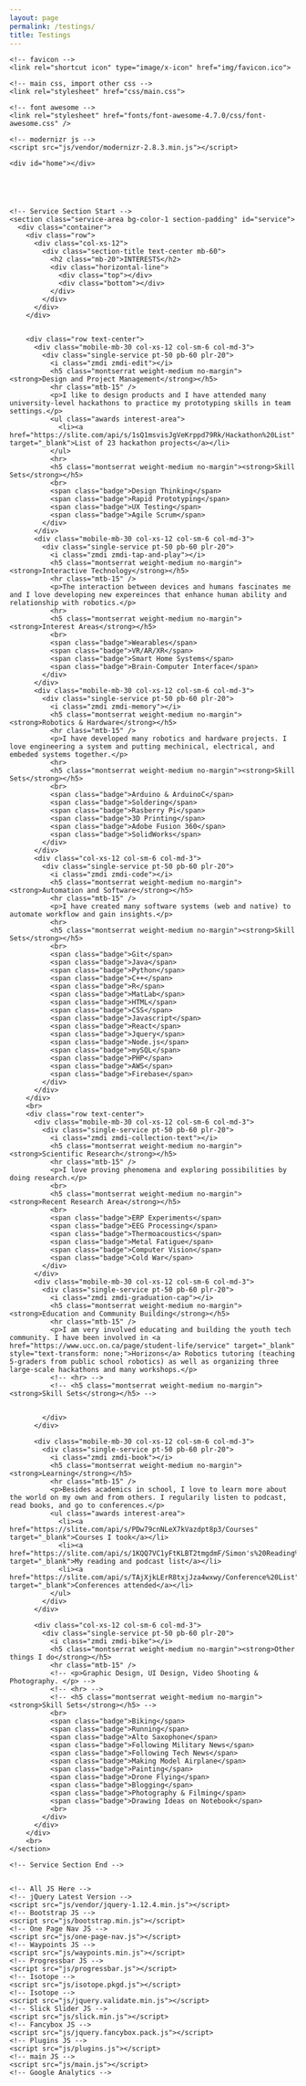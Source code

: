 ```yaml
---
layout: page
permalink: /testings/
title: Testings
---
```




<html class="no-js" lang="en">

  <head>
    <meta charset="utf-8">
    <meta http-equiv="X-UA-Compatible" content="IE=edge">
    <meta name="viewport" content="width=device-width, initial-scale=1">
    <meta name="description" content="Simon Zirui Guo 郭子睿 | Maker, Hacker, Innovator">
    <meta name="keywords" content="Hacker, Innovation, Innovator, Simon Guo, Entrepreneur, Portfolio, Internship">
    <meta name="author" content="Simon Zirui Guo">

    

    <!-- favicon -->
    <link rel="shortcut icon" type="image/x-icon" href="img/favicon.ico">

    <!-- main css, import other css -->
    <link rel="stylesheet" href="css/main.css">

    <!-- font awesome -->
    <link rel="stylesheet" href="fonts/font-awesome-4.7.0/css/font-awesome.css" />

    <!-- modernizr js -->
    <script src="js/vendor/modernizr-2.8.3.min.js"></script>

<style>
div.bg-color-1 {
	background: #f5f5f5 none repeat scroll 0 0;
}	


.container{margin-right:auto;margin-left:auto;padding-left:15px;padding-right:15px}@media (min-width:768px){.container{width:750px}}@media (min-width:992px){.container{width:970px}}@media (min-width:1200px){.container{width:1170px}}.container-fluid{margin-right:auto;margin-left:auto;padding-left:15px;padding-right:15px}.row{margin-left:-15px;margin-right:-15px}
.container>.navbar-header,.container-fluid>.navbar-header,.container>.navbar-collapse,.container-fluid>.navbar-collapse{margin-right:-15px;margin-left:-15px}@media (min-width:768px){.container>.navbar-header,.container-fluid>.navbar-header,.container>.navbar-collapse,.container-fluid>.navbar-collapse{margin-right:0;margin-left:0}}

.container{max-width:100%}@media screen and (min-width:768px){.jumbotron{padding-top:48px;padding-bottom:48px}.container

.container .row,
.container-fluid .row {
    margin-bottom: 0;
}

.container .row {
    margin-right: -15px;
    margin-left: -15px;
}

.row .col {
    padding-right: 15px;
    padding-left: 15px;
}





.col-sm-1, .col-md-1, .col-lg-1, .col-xs-2, .col-sm-2, .col-md-2, .col-lg-2, .col-xs-3, .col-sm-3, .col-md-3, .col-lg-3, .col-xs-4, .col-sm-4, .col-md-4, .col-lg-4, .col-xs-5, .col-sm-5, .col-md-5, .col-lg-5, .col-xs-6, .col-sm-6, .col-md-6, .col-lg-6, .col-xs-7, .col-sm-7, .col-md-7, .col-lg-7, .col-xs-8, .col-sm-8, .col-md-8, .col-lg-8, .col-xs-9, .col-sm-9, .col-md-9, .col-lg-9, .col-xs-10, .col-sm-10, .col-md-10, .col-lg-10, .col-xs-11, .col-sm-11, .col-md-11, .col-lg-11, .col-xs-12, .col-sm-12, .col-md-12, .col-lg-12{position:relative;min-height:1px;padding-left:15px;padding-right:15px}

.col-xs-12{float:left}.col-xs-12{width:100%}

.col-sm-1, .col-sm-2, .col-sm-3, .col-sm-4, .col-sm-5, .col-sm-6, .col-sm-7, .col-sm-8, .col-sm-9, .col-sm-10, .col-sm-11, .col-sm-12{float:left}


.col-md-1, .col-md-2, .col-md-3, .col-md-4, .col-md-5, .col-md-6, .col-md-7, .col-md-8, .col-md-9, .col-md-10, .col-md-11, .col-md-12{float:left}


<!-- 

col-md-3{width:25%}

col-sm-6{width:50%}


.section-title h2 {
  color: #494949;
}
.contact-area .section-title p {
    color: #777777;
}

.dark-version .contact-area .section-title p {
	color: #9b9b9b;
}

.col-text-center{
	float: none !important;
	margin-left: auto !important;
	margin-right: auto !important;
}

text-center{text-align:center}


.mb-60 {
    margin-bottom: 60px;
}

.mb-60 {
		margin-bottom: 30px;
}

.mb-20 {
    margin-bottom: 20px;
}

.service-area .mobile-mb-30{
	margin-bottom: 30px;
}

.service-area .mobile-mb-30:nth-child(3){
	margin-bottom: 0px;
}

.mobile-mb-30{
	margin-bottom: 30px;
}



/* service section
---------------------*/

.single-service {
    box-shadow: 0 1px 5px rgba(5, 5, 6, 0.15);
    -webkit-box-shadow: 0 1px 5px rgba(5, 5, 6, 0.15);
	-webkit-transition: all 0.3s ease 0s;
	transition: all 0.3s ease 0s;
}
.single-service:hover {
	box-shadow: 0 4px 15px rgba(5, 5, 6, 0.1);
	-webkit-box-shadow: 0 3px 20px rgba(5, 5, 6, 0.10);
}
.single-service i {
    border: 1px solid #8a8a8a;
    border-radius: 50%;
    color: #8a8a8a;
    font-size: 19px;
    height: 36px;
    line-height: 36px;
    margin-bottom: 20px;
    width: 36px;
	-webkit-transition: all 0.5s ease 0s;
	transition: all 0.5s ease 0s;
}
.single-service:hover i {
	background: #393939 none repeat scroll 0 0;
	border-color: #393939;
	box-shadow: 0 4px 15px rgba(5, 5, 6, 0.3);
	color: #ffffff;
}
.single-service > p {
    color: #979797;
}
.single-service hr {
    border-color: #dbdbdb;
    border-width: 2px;
    width: 50px;
}
.single-service > h5 {
    color: #757575;
    font-size: 14px;
}


.dark-version .single-service i {
  border-color: #8a8a8a;
  color: #8a8a8a;
}
.dark-version .single-service:hover i {
	background: #393939 none repeat scroll 0 0;
	border-color: #393939;
	color: #ffffff;
}
.dark-version .single-service > h5 {
	color: #9b9b9b;
}
.dark-version .single-service > p {
	color: #979797;
}

.dark-version .single-service {
	background: #252525 none repeat scroll 0 0;
}

.single-service a{
	color: #9b9b9b;
}

.pt-50 {
    padding-top: 50px;
}

@media screen and (max-width: 768px) {
	.pt-50 {
		padding-top: 30px;
	}

.pb-60 {
    padding-bottom: 60px;
}

.plr-20{
	padding-left:10px;
	padding-right:10px;
}


	.plr-20{
		padding-left:5px;
		padding-right:5px;
	}

.plr-20 {
  padding-left: 20px;
  padding-right: 20px;
}



.zmdi{display:inline-block;font:normal normal normal 14px/1 'Material-Design-Iconic-Font';font-size:inherit;text-rendering:auto;-webkit-font-smoothing:antialiased;-moz-osx-font-smoothing:grayscale}



.zmdi-edit:before{content:'\f158'}

.zmdi-edit:before{content:'\f158'}

.weight-medium {
    font-weight: 500;
}



.no-margin {
    margin: 0;
}

.mtb-15 {
    margin: 15px auto;
}


.mtb-15 {
		margin: 10px auto;
}


.awards i{
	padding-right: 10px;
}
.awards li{
	list-style-type: disc;
	color: #767676;
	margin-left: 22.5px;
}

.awards a{
	color: #767676;
	text-transform: none;
}

.interest-area li{
	text-align: left;
}


@font-face {
    font-family: 'montserratlight';
    src: url('../fonts/montserrat-light-webfont.eot');
    src: url('../fonts/montserrat-light-webfont.eot?#iefix') format('embedded-opentype'),
         url('../fonts/montserrat-light-webfont.woff2') format('woff2'),
         url('../fonts/montserrat-light-webfont.woff') format('woff'),
         url('../fonts/montserrat-light-webfont.svg#montserratlight') format('svg');
    font-weight: normal;
    font-style: normal;

}

@font-face {
    font-family: 'montserratsemibold';
    src: url('../fonts/montserrat-semibold-webfont.eot');
    src: url('../fonts/montserrat-semibold-webfont.eot?#iefix') format('embedded-opentype'),
         url('../fonts/montserrat-semibold-webfont.woff2') format('woff2'),
         url('../fonts/montserrat-semibold-webfont.woff') format('woff'),
         url('../fonts/montserrat-semibold-webfont.svg#montserratsemibold') format('svg');
    font-weight: normal;
    font-style: normal;

}

.btn-default .badge{color:#fff;background-color:#333}

.badge{display:inline-block;min-width:10px;padding:3px 7px;font-size:12px;font-weight:bold;color:#fff;line-height:1;vertical-align:middle;white-space:nowrap;text-align:center;background-color:#777;border-radius:10px}

zmdi-tap-and-play:before{content:'\f3e6'}  --> 

}
</style>

  </head>

  <body>



    <div id="home"></div>





    <!-- Service Section Start -->
    <section class="service-area bg-color-1 section-padding" id="service">
      <div class="container">
        <div class="row">
          <div class="col-xs-12">
            <div class="section-title text-center mb-60">
              <h2 class="mb-20">INTERESTS</h2>
              <div class="horizontal-line">
                <div class="top"></div>
                <div class="bottom"></div>
              </div>
            </div>
          </div>
        </div>
		
		
        <div class="row text-center">
          <div class="mobile-mb-30 col-xs-12 col-sm-6 col-md-3">
            <div class="single-service pt-50 pb-60 plr-20">
              <i class="zmdi zmdi-edit"></i>
              <h5 class="montserrat weight-medium no-margin"><strong>Design and Project Management</strong></h5>
              <hr class="mtb-15" />
              <p>I like to design products and I have attended many university-level hackathons to practice my prototyping skills in team settings.</p>
              <ul class="awards interest-area">
                <li><a href="https://slite.com/api/s/1sQ1msvisJgVeKrppd79Rk/Hackathon%20List" target="_blank">List of 23 hackathon projects</a></li>
              </ul>
              <hr>
              <h5 class="montserrat weight-medium no-margin"><strong>Skill Sets</strong></h5>
              <br>
              <span class="badge">Design Thinking</span>
              <span class="badge">Rapid Prototyping</span>
              <span class="badge">UX Testing</span>
              <span class="badge">Agile Scrum</span>
            </div>
          </div>
          <div class="mobile-mb-30 col-xs-12 col-sm-6 col-md-3">
            <div class="single-service pt-50 pb-60 plr-20">
              <i class="zmdi zmdi-tap-and-play"></i>
              <h5 class="montserrat weight-medium no-margin"><strong>Interactive Technology</strong></h5>
              <hr class="mtb-15" />
              <p>The interaction between devices and humans fascinates me and I love developing new expereinces that enhance human ability and relationship with robotics.</p>
              <hr>
              <h5 class="montserrat weight-medium no-margin"><strong>Interest Areas</strong></h5>
              <br>
              <span class="badge">Wearables</span>
              <span class="badge">VR/AR/XR</span>
              <span class="badge">Smart Home Systems</span>
              <span class="badge">Brain-Computer Interface</span>
            </div>
          </div>
          <div class="mobile-mb-30 col-xs-12 col-sm-6 col-md-3">
            <div class="single-service pt-50 pb-60 plr-20">
              <i class="zmdi zmdi-memory"></i>
              <h5 class="montserrat weight-medium no-margin"><strong>Robotics & Hardware</strong></h5>
              <hr class="mtb-15" />
              <p>I have developed many robotics and hardware projects. I love engineering a system and putting mechinical, electrical, and embeded systems together.</p>
              <hr>
              <h5 class="montserrat weight-medium no-margin"><strong>Skill Sets</strong></h5>
              <br>
              <span class="badge">Arduino & ArduinoC</span>
              <span class="badge">Soldering</span>
              <span class="badge">Rasberry Pi</span>
              <span class="badge">3D Printing</span>
              <span class="badge">Adobe Fusion 360</span>
              <span class="badge">SolidWorks</span>
            </div>
          </div>
          <div class="col-xs-12 col-sm-6 col-md-3">
            <div class="single-service pt-50 pb-60 plr-20">
              <i class="zmdi zmdi-code"></i>
              <h5 class="montserrat weight-medium no-margin"><strong>Automation and Software</strong></h5>
              <hr class="mtb-15" />
              <p>I have created many software systems (web and native) to automate workflow and gain insights.</p>
              <hr>
              <h5 class="montserrat weight-medium no-margin"><strong>Skill Sets</strong></h5>
              <br>
              <span class="badge">Git</span>
              <span class="badge">Java</span>
              <span class="badge">Python</span>
              <span class="badge">C++</span>
              <span class="badge">R</span>
              <span class="badge">MatLab</span>
              <span class="badge">HTML</span>
              <span class="badge">CSS</span>
              <span class="badge">Javascript</span>
              <span class="badge">React</span>
              <span class="badge">Jquery</span>
              <span class="badge">Node.js</span>
              <span class="badge">mySQL</span>
              <span class="badge">PHP</span>
              <span class="badge">AWS</span>
              <span class="badge">Firebase</span>
            </div>
          </div>
        </div>
        <br>
        <div class="row text-center">
          <div class="mobile-mb-30 col-xs-12 col-sm-6 col-md-3">
            <div class="single-service pt-50 pb-60 plr-20">
              <i class="zmdi zmdi-collection-text"></i>
              <h5 class="montserrat weight-medium no-margin"><strong>Scientific Research</strong></h5>
              <hr class="mtb-15" />
              <p>I love proving phenomena and exploring possibilities by doing research.</p>
              <br>
              <h5 class="montserrat weight-medium no-margin"><strong>Recent Research Area</strong></h5>
              <br>
              <span class="badge">ERP Experiments</span>
              <span class="badge">EEG Processing</span>
              <span class="badge">Thermoacoustics</span>
              <span class="badge">Metal Fatigue</span>
              <span class="badge">Computer Vision</span>
              <span class="badge">Cold War</span>
            </div>
          </div>
          <div class="mobile-mb-30 col-xs-12 col-sm-6 col-md-3">
            <div class="single-service pt-50 pb-60 plr-20">
              <i class="zmdi zmdi-graduation-cap"></i>
              <h5 class="montserrat weight-medium no-margin"><strong>Education and Community Building</strong></h5>
              <hr class="mtb-15" />
              <p>I am very involved educating and building the youth tech community. I have been involved in <a href="https://www.ucc.on.ca/page/student-life/service" target="_blank" style="text-transform: none;">Horizons</a> Robotics tutoring (teaching 5-graders from public school robotics) as well as organizing three large-scale hackathons and many workshops.</p>
              <!-- <hr> -->
              <!-- <h5 class="montserrat weight-medium no-margin"><strong>Skill Sets</strong></h5> -->


            </div>
          </div>

          <div class="mobile-mb-30 col-xs-12 col-sm-6 col-md-3">
            <div class="single-service pt-50 pb-60 plr-20">
              <i class="zmdi zmdi-book"></i>
              <h5 class="montserrat weight-medium no-margin"><strong>Learning</strong></h5>
              <hr class="mtb-15" />
              <p>Besides academics in school, I love to learn more about the world on my own and from others. I regularily listen to podcast, read books, and go to conferences.</p>
              <ul class="awards interest-area">
                <li><a href="https://slite.com/api/s/PDw79cnNLeX7kVazdpt8p3/Courses" target="_blank">Courses I took</a></li>
                <li><a href="https://slite.com/api/s/1KQQ7VC1yFtKLBT2tmgdmF/Simon's%20Reading%20Lists" target="_blank">My reading and podcast list</a></li>
                <li><a href="https://slite.com/api/s/TAjXjkLErR8txjJza4wxwy/Conference%20List" target="_blank">Conferences attended</a></li>
              </ul>
            </div>
          </div>

          <div class="col-xs-12 col-sm-6 col-md-3">
            <div class="single-service pt-50 pb-60 plr-20">
              <i class="zmdi zmdi-bike"></i>
              <h5 class="montserrat weight-medium no-margin"><strong>Other things I do</strong></h5>
              <hr class="mtb-15" />
              <!-- <p>Graphic Design, UI Design, Video Shooting & Photography. </p> -->
              <!-- <hr> -->
              <!-- <h5 class="montserrat weight-medium no-margin"><strong>Skill Sets</strong></h5> -->
              <br>
              <span class="badge">Biking</span>
              <span class="badge">Running</span>
              <span class="badge">Alto Saxophone</span>
              <span class="badge">Following Military News</span>
              <span class="badge">Following Tech News</span>
              <span class="badge">Making Model Airplane</span>
              <span class="badge">Painting</span>
              <span class="badge">Drone Flying</span>
              <span class="badge">Blogging</span>
              <span class="badge">Photography & Filming</span>
              <span class="badge">Drawing Ideas on Notebook</span>
              <br>
            </div>
          </div>
        </div>
        <br>
    </section>

    <!-- Service Section End -->
    

    <!-- All JS Here -->
    <!-- jQuery Latest Version -->
    <script src="js/vendor/jquery-1.12.4.min.js"></script>
    <!-- Bootstrap JS -->
    <script src="js/bootstrap.min.js"></script>
    <!-- One Page Nav JS -->
    <script src="js/one-page-nav.js"></script>
    <!-- Waypoints JS -->
    <script src="js/waypoints.min.js"></script>
    <!-- Progressbar JS -->
    <script src="js/progressbar.js"></script>
    <!-- Isotope -->
    <script src="js/isotope.pkgd.js"></script>
    <!-- Isotope -->
    <script src="js/jquery.validate.min.js"></script>
    <!-- Slick Slider JS -->
    <script src="js/slick.min.js"></script>
    <!-- Fancybox JS -->
    <script src="js/jquery.fancybox.pack.js"></script>
    <!-- Plugins JS -->
    <script src="js/plugins.js"></script>
    <!-- main JS -->
    <script src="js/main.js"></script>
    <!-- Google Analytics -->

  </body>

</html>



